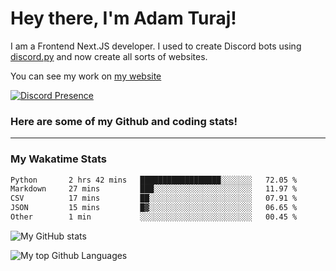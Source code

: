 # Hey there, I'm Adam Turaj!

I am a Frontend Next.JS developer. I used to create Discord bots using [discord.py](https://github.com/Rapptz/discord.py) and now create all sorts of websites.

You can see my work on [my website](https://adamturaj.com)

[![Discord Presence](https://lanyard.cnrad.dev/api/374147012599218176)](https://discord.com/users/374147012599218176)

### Here are some of my Github and coding stats!

---
### My Wakatime Stats
<!--START_SECTION:waka-->

```txt
Python       2 hrs 42 mins   ██████████████████░░░░░░░   72.05 %
Markdown     27 mins         ███░░░░░░░░░░░░░░░░░░░░░░   11.97 %
CSV          17 mins         ██░░░░░░░░░░░░░░░░░░░░░░░   07.91 %
JSON         15 mins         █▓░░░░░░░░░░░░░░░░░░░░░░░   06.65 %
Other        1 min           ░░░░░░░░░░░░░░░░░░░░░░░░░   00.45 %
```

<!--END_SECTION:waka-->

![My GitHub stats](https://github-readme-stats.vercel.app/api?username=AdamTuraj&count_private=true&theme=dark)

![My top Github Languages](https://github-readme-stats.vercel.app/api/top-langs/?username=AdamTuraj&layout=compact&count_private=true&theme=dark)

